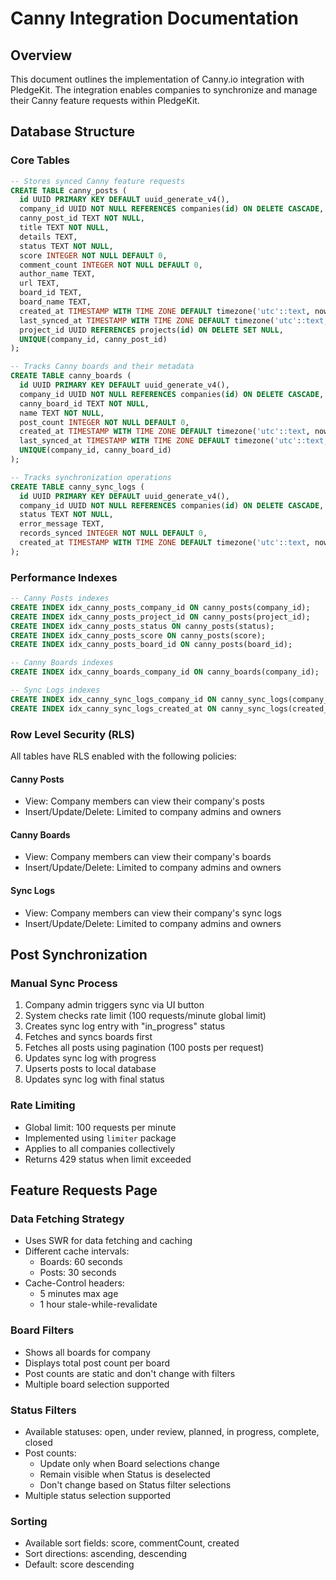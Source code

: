 # Canny Integration Documentation

## Overview
This document outlines the implementation of Canny.io integration with PledgeKit. The integration enables companies to synchronize and manage their Canny feature requests within PledgeKit.

## Database Structure

### Core Tables

```sql
-- Stores synced Canny feature requests
CREATE TABLE canny_posts (
  id UUID PRIMARY KEY DEFAULT uuid_generate_v4(),
  company_id UUID NOT NULL REFERENCES companies(id) ON DELETE CASCADE,
  canny_post_id TEXT NOT NULL,
  title TEXT NOT NULL,
  details TEXT,
  status TEXT NOT NULL,
  score INTEGER NOT NULL DEFAULT 0,
  comment_count INTEGER NOT NULL DEFAULT 0,
  author_name TEXT,
  url TEXT,
  board_id TEXT,
  board_name TEXT,
  created_at TIMESTAMP WITH TIME ZONE DEFAULT timezone('utc'::text, now()) NOT NULL,
  last_synced_at TIMESTAMP WITH TIME ZONE DEFAULT timezone('utc'::text, now()) NOT NULL,
  project_id UUID REFERENCES projects(id) ON DELETE SET NULL,
  UNIQUE(company_id, canny_post_id)
);

-- Tracks Canny boards and their metadata
CREATE TABLE canny_boards (
  id UUID PRIMARY KEY DEFAULT uuid_generate_v4(),
  company_id UUID NOT NULL REFERENCES companies(id) ON DELETE CASCADE,
  canny_board_id TEXT NOT NULL,
  name TEXT NOT NULL,
  post_count INTEGER NOT NULL DEFAULT 0,
  created_at TIMESTAMP WITH TIME ZONE DEFAULT timezone('utc'::text, now()) NOT NULL,
  last_synced_at TIMESTAMP WITH TIME ZONE DEFAULT timezone('utc'::text, now()) NOT NULL,
  UNIQUE(company_id, canny_board_id)
);

-- Tracks synchronization operations
CREATE TABLE canny_sync_logs (
  id UUID PRIMARY KEY DEFAULT uuid_generate_v4(),
  company_id UUID NOT NULL REFERENCES companies(id) ON DELETE CASCADE,
  status TEXT NOT NULL,
  error_message TEXT,
  records_synced INTEGER NOT NULL DEFAULT 0,
  created_at TIMESTAMP WITH TIME ZONE DEFAULT timezone('utc'::text, now()) NOT NULL
);
```

### Performance Indexes
```sql
-- Canny Posts indexes
CREATE INDEX idx_canny_posts_company_id ON canny_posts(company_id);
CREATE INDEX idx_canny_posts_project_id ON canny_posts(project_id);
CREATE INDEX idx_canny_posts_status ON canny_posts(status);
CREATE INDEX idx_canny_posts_score ON canny_posts(score);
CREATE INDEX idx_canny_posts_board_id ON canny_posts(board_id);

-- Canny Boards indexes
CREATE INDEX idx_canny_boards_company_id ON canny_boards(company_id);

-- Sync Logs indexes
CREATE INDEX idx_canny_sync_logs_company_id ON canny_sync_logs(company_id);
CREATE INDEX idx_canny_sync_logs_created_at ON canny_sync_logs(created_at);
```

### Row Level Security (RLS)
All tables have RLS enabled with the following policies:

#### Canny Posts
- View: Company members can view their company's posts
- Insert/Update/Delete: Limited to company admins and owners

#### Canny Boards
- View: Company members can view their company's boards
- Insert/Update/Delete: Limited to company admins and owners

#### Sync Logs
- View: Company members can view their company's sync logs
- Insert/Update/Delete: Limited to company admins and owners

## Post Synchronization

### Manual Sync Process
1. Company admin triggers sync via UI button
2. System checks rate limit (100 requests/minute global limit)
3. Creates sync log entry with "in_progress" status
4. Fetches and syncs boards first
5. Fetches all posts using pagination (100 posts per request)
6. Updates sync log with progress
7. Upserts posts to local database
8. Updates sync log with final status

### Rate Limiting
- Global limit: 100 requests per minute
- Implemented using `limiter` package
- Applies to all companies collectively
- Returns 429 status when limit exceeded

## Feature Requests Page

### Data Fetching Strategy
- Uses SWR for data fetching and caching
- Different cache intervals:
  - Boards: 60 seconds
  - Posts: 30 seconds
- Cache-Control headers:
  - 5 minutes max age
  - 1 hour stale-while-revalidate

### Board Filters
- Shows all boards for company
- Displays total post count per board
- Post counts are static and don't change with filters
- Multiple board selection supported

### Status Filters
- Available statuses: open, under review, planned, in progress, complete, closed
- Post counts:
  - Update only when Board selections change
  - Remain visible when Status is deselected
  - Don't change based on Status filter selections
- Multiple status selection supported

### Sorting
- Available sort fields: score, commentCount, created
- Sort directions: ascending, descending
- Default: score descending
